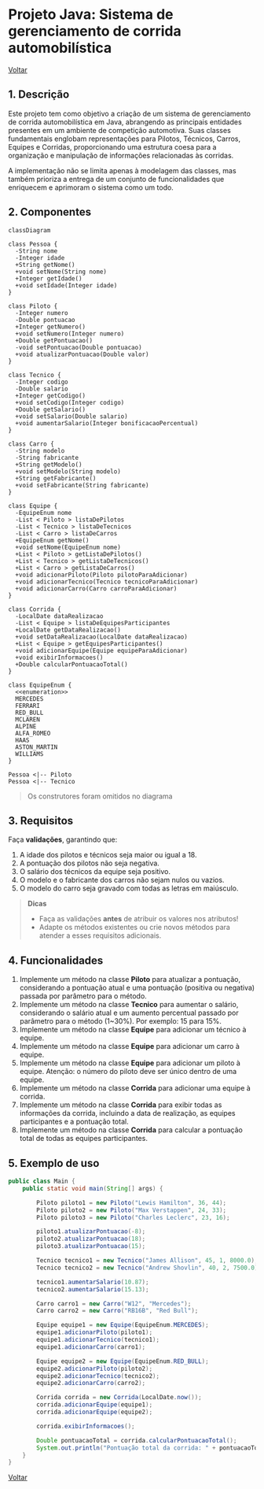 # Projeto Java: Sistema de gerenciamento de corrida automobilística

[Voltar](../../README.md)

## 1. Descrição

Este projeto tem como objetivo a criação de um sistema de gerenciamento de corrida automobilística em Java, abrangendo as principais entidades presentes em um ambiente de competição automotiva. Suas classes fundamentais englobam representações para Pilotos, Técnicos, Carros, Equipes e Corridas, proporcionando uma estrutura coesa para a organização e manipulação de informações relacionadas às corridas.

A implementação não se limita apenas à modelagem das classes, mas também prioriza a entrega de um conjunto de funcionalidades que enriquecem e aprimoram o sistema como um todo.

## 2. Componentes

```mermaid
classDiagram

class Pessoa {
  -String nome
  -Integer idade
  +String getNome()
  +void setNome(String nome)
  +Integer getIdade()
  +void setIdade(Integer idade)
}

class Piloto {
  -Integer numero
  -Double pontuacao
  +Integer getNumero()
  +void setNumero(Integer numero)
  +Double getPontuacao()
  -void setPontuacao(Double pontuacao)
  +void atualizarPontuacao(Double valor)
}

class Tecnico {
  -Integer codigo
  -Double salario
  +Integer getCodigo()
  +void setCodigo(Integer codigo)
  +Double getSalario()
  +void setSalario(Double salario)
  +void aumentarSalario(Integer bonificacaoPercentual)
}

class Carro {
  -String modelo
  -String fabricante
  +String getModelo()
  +void setModelo(String modelo)
  +String getFabricante()
  +void setFabricante(String fabricante)
}

class Equipe {
  -EquipeEnum nome
  -List < Piloto > listaDePilotos
  -List < Tecnico > listaDeTecnicos
  -List < Carro > listaDeCarros
  +EquipeEnum getNome()
  +void setNome(EquipeEnum nome)
  +List < Piloto > getListaDePilotos()
  +List < Tecnico > getListaDeTecnicos()
  +List < Carro > getListaDeCarros()
  +void adicionarPiloto(Piloto pilotoParaAdicionar)
  +void adicionarTecnico(Tecnico tecnicoParaAdicionar)
  +void adicionarCarro(Carro carroParaAdicionar)
}

class Corrida {
  -LocalDate dataRealizacao
  -List < Equipe > listaDeEquipesParticipantes
  +LocalDate getDataRealizacao()
  +void setDataRealizacao(LocalDate dataRealizacao)
  +List < Equipe > getEquipesParticipantes()
  +void adicionarEquipe(Equipe equipeParaAdicionar)
  +void exibirInformacoes()
  +Double calcularPontuacaoTotal()
}

class EquipeEnum {
  <<enumeration>>
  MERCEDES
  FERRARI
  RED_BULL
  MCLAREN
  ALPINE
  ALFA_ROMEO
  HAAS
  ASTON_MARTIN
  WILLIAMS
}

Pessoa <|-- Piloto
Pessoa <|-- Tecnico
```

> Os construtores foram omitidos no diagrama

## 3. Requisitos

Faça **validações**, garantindo que:

1. A idade dos pilotos e técnicos seja maior ou igual a 18.
1. A pontuação dos pilotos não seja negativa.
1. O salário dos técnicos da equipe seja positivo.
1. O modelo e o fabricante dos carros não sejam nulos ou vazios.
1. O modelo do carro seja gravado com todas as letras em maiúsculo.

> **Dicas**
>
> - Faça as validações **antes** de atribuir os valores nos atributos!
> - Adapte os métodos existentes ou crie novos métodos para atender a esses requisitos adicionais.

## 4. Funcionalidades

1. Implemente um método na classe **Piloto** para atualizar a pontuação, considerando a pontuação atual e uma pontuação (positiva ou negativa) passada por parâmetro para o método.
1. Implemente um método na classe **Tecnico** para aumentar o salário, considerando o salário atual e um aumento percentual passado por parâmetro para o método (1~30%). Por exemplo: 15 para 15%.
1. Implemente um método na classe **Equipe** para adicionar um técnico à equipe.
1. Implemente um método na classe **Equipe** para adicionar um carro à equipe.
1. Implemente um método na classe **Equipe** para adicionar um piloto à equipe. Atenção: o número do piloto deve ser único dentro de uma equipe.
1. Implemente um método na classe **Corrida** para adicionar uma equipe à corrida.
1. Implemente um método na classe **Corrida** para exibir todas as informações da corrida, incluindo a data de realização, as equipes participantes e a pontuação total.
1. Implemente um método na classe **Corrida** para calcular a pontuação total de todas as equipes participantes.

## 5. Exemplo de uso

```java
public class Main {
    public static void main(String[] args) {

        Piloto piloto1 = new Piloto("Lewis Hamilton", 36, 44);
        Piloto piloto2 = new Piloto("Max Verstappen", 24, 33);
        Piloto piloto3 = new Piloto("Charles Leclerc", 23, 16);

        piloto1.atualizarPontuacao(-8);
        piloto2.atualizarPontuacao(18);
        piloto3.atualizarPontuacao(15);

        Tecnico tecnico1 = new Tecnico("James Allison", 45, 1, 8000.0);
        Tecnico tecnico2 = new Tecnico("Andrew Shovlin", 40, 2, 7500.0);

        tecnico1.aumentarSalario(10.87);
        tecnico2.aumentarSalario(15.13);

        Carro carro1 = new Carro("W12", "Mercedes");
        Carro carro2 = new Carro("RB16B", "Red Bull");

        Equipe equipe1 = new Equipe(EquipeEnum.MERCEDES);
        equipe1.adicionarPiloto(piloto1);
        equipe1.adicionarTecnico(tecnico1);
        equipe1.adicionarCarro(carro1);

        Equipe equipe2 = new Equipe(EquipeEnum.RED_BULL);
        equipe2.adicionarPiloto(piloto2);
        equipe2.adicionarTecnico(tecnico2);
        equipe2.adicionarCarro(carro2);

        Corrida corrida = new Corrida(LocalDate.now());
        corrida.adicionarEquipe(equipe1);
        corrida.adicionarEquipe(equipe2);

        corrida.exibirInformacoes();

        Double pontuacaoTotal = corrida.calcularPontuacaoTotal();
        System.out.println("Pontuação total da corrida: " + pontuacaoTotal);
    }
}
```

[Voltar](../../README.md)
